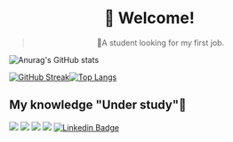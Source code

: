 <h1 align="center">
   👀 Welcome!
</h1><blockquote><p align="center">🚀A student looking for my first job.</p></blockquote>



 
![Anurag's GitHub stats](https://github-readme-stats.vercel.app/api?username=withene&show_icons=true&theme=dark)

[![GitHub Streak](http://github-readme-streak-stats.herokuapp.com?user=Withene&theme=dark-smoky)](https://git.io/streak-stats)[![Top Langs](https://github-readme-stats.vercel.app/api/top-langs/?username=withene&layout=compact&theme=dracula)](https://github.com/anuraghazra/github-readme-stats)



## My knowledge "Under study"👋

<img src="https://img.shields.io/badge/JavaScript-323330?style=for-the-badge&logo=javascript&logoColor=F7DF1E"/> <img src="https://img.shields.io/badge/Node.js-43853D?style=for-the-badge&logo=node.js&logoColor=white"/> <img src="https://img.shields.io/badge/TypeScript-007ACC?style=for-the-badge&logo=typescript&logoColor=white"/> <img src="https://img.shields.io/badge/React-20232A?style=for-the-badge&logo=react&logoColor=61DAFB"/>
[![Linkedin Badge](https://img.shields.io/badge/LinkedIn-0077B5?style=for-the-badge&logo=linkedin&logoColor=white=https://www.linkedin.com/in/withene-costa/)]( https://www.linkedin.com/in/withene-costa/)



 	
